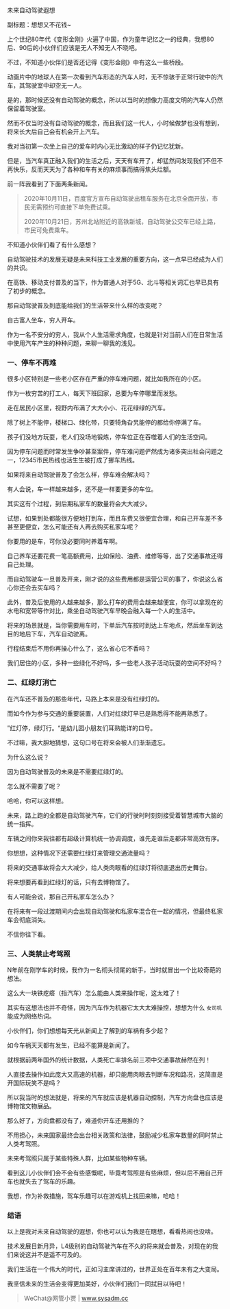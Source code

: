 未来自动驾驶遐想

副标题：想想又不花钱~



上个世纪80年代《变形金刚》火遍了中国，作为童年记忆之一的经典，我想80后、90后的小伙伴们应该是无人不知无人不晓吧。

不过，不知道小伙伴们是否还记得《变形金刚》中有这么一些桥段。

动画片中的地球人在第一次看到汽车形态的汽车人时，无不惊骇于正常行驶中的汽车，其驾驶室中却空无一人。

是的，那时候还没有自动驾驶的概念，所以以当时的想像力高度文明的汽车人仍然保留着驾驶室。



然而不仅当时没有自动驾驶的概念，而且我们这一代人，小时候做梦也没有想到，将来长大后自己会有机会开上汽车。

我对当初第一次坐上自己的爱车时内心无比激动的样子仍记忆犹新。

但是，当汽车真正融入我们的生活之后，天天有车开了，却猛然间发现我们不但不再快乐，反而天天为了各种和车有关的麻烦事而搞得焦头烂额。



前一阵我看到了下面两条新闻。

> 2020年10月11日，百度官方宣布自动驾驶出租车服务在北京全面开放，市民无需预约可直接下单免费试乘。
>
> 2020年10月21日，苏州北站附近的高铁新城，自动驾驶公交车已经上路，市民可免费乘车。

不知道小伙伴们看了有什么感想？

自动驾驶技术的发展无疑是未来科技工业发展的重要方向，这一点早已经成为人们的共识。

在高铁、移动支付普及的当下，作为普通人对于5G、北斗等相关词汇也早已具有了初步的概念。

那自动驾驶普及到底能给我们的生活带来什么样的改变呢？

自古富人坐车，穷人开车。

作为一名不安分的穷人，我从个人生活需求角度，也就是针对当前人们在日常生活中使用汽车产生的种种问题，来聊一聊我的浅见。



### 一、停车不再难

很多小区特别是一些老小区存在严重的停车难问题，就比如我所在的小区。

作为一枚穷苦的打工人，每天下班回家，总要为车停哪里而发愁。

走在居民小区里，视野内布满了大大小小、花花绿绿的汽车。

除了树上不能停，楼梯口、绿化带，只要犄角旮旯能停的都给你停满了车。

孩子们没地方玩耍，老人们没场地锻炼，停车位正在吞噬着人们的生活空间。

因为停车问题而时常发生争吵甚至案件，停车难问题俨然成为诸多突出社会问题之一，12345市民热线也活生生被打成了挪车热线。



如果将来自动驾驶普及了会怎么样，停车难会解决吗？

有人会说，车一样越来越多，还不是一样要更多的车位。

其实这有个过程，到后期私家车的数量将会大大减少。

试想，如果到处都能很方便地打到车，而且车费又很便宜合理，和自己开车差不多甚至更便宜，怎么可能还有人再去购买私家车呢？

你要用的是车，可你没必要同时养着车啊。

自己养车还要花费一笔高额费用，比如保险、油费、维修等等，出了交通事故还得自己处理。

而自动驾驶车一旦普及开来，刚才说的这些费用都是运营公司的事了，你说这么省心你还会去买车吗？

此外，普及后使用的人越来越多，那么打车的费用会越来越便宜，你可以拿现在的水电和宽带等作对比，乘坐自动驾驶汽车早晚会融入每一个人的生活中。



将来的场景就是，当你需要用车时，下单后汽车按时到达上车地点，然后坐车到达目的地后下车，汽车自动驶离。

行程结束后不用你再操心什么了，这么省心它不香吗？

我们居住的小区，多种一些绿化不好吗，多一些老人孩子活动玩耍的空间不好吗？



### 二、红绿灯消亡

在汽车还不普及的那些年代，马路上本来是没有红绿灯的。

而如今作为参与交通的重要装置，人们对红绿灯早已是熟悉得不能再熟悉了。

”红灯停，绿灯行。“是幼儿园小朋友们耳熟能详的口号。

不过嘛，我大胆地猜想，这句口号在将来会被人们渐渐遗忘。

为什么这么说？

因为自动驾驶普及的未来是不需要红绿灯的。

怎么就不需要了呢？



哈哈，你可以这样想。

未来，路上跑的全都是自动驾驶汽车，它们的行驶时时刻刻接受着智慧城市大脑的统一指挥。

车辆之间你来我往都有超级计算机统一协调调度，谁先走谁后走都非常高效有序。

你想想，这种情况下还需要红绿灯来管理交通流量吗？

将来的交通事故将会大大减少，给人类肉眼看的红绿灯将彻底退出历史舞台。

将来想要再看到红绿灯的话，只有去博物馆了。



有人可能会说，那自己开私家车怎么办？

在将来有一段过渡期间内会出现自动驾驶和私家车混合在一起的情况，但最终私家车会彻底消失。

不信你往下看。



### 三、人类禁止考驾照

N年前在刚学车的时候，我作为一名彻头彻尾的新手，当时就冒出一个比较奇葩的想法。

这么大一块铁疙瘩（指汽车）怎么能由人类来操作呢，这太难了！

其实有这想法也并不奇怪，因为汽车作为机器它太大太难操控，想想为什么 `女司机` 能成为网络热词。



小伙伴们，你们想想每天光从新闻上了解到的车祸有多少起？

如今车祸天天都有发生，已经不能算是新闻了。

就根据前两年国外的统计数据，人类死亡率排名前三项中交通事故赫然在列！

人直接去操作如此庞大又高速的机器，却只能用肉眼去判断车况和路况，这简直是开国际玩笑不是吗？

所以我当时的想法就是，将来的汽车就应该是机器自动控制，汽车方向盘也应该是博物馆文物展品。

那么好了，方向盘都没有了，难道你开车还用推的？



不用担心，未来国家最终会出台相关政策和法律，鼓励减少私家车数量的同时禁止人类考驾照。

未来考驾照只属于某些特殊人群，比如某些物种车辆。

看到这儿小伙伴们会不会有些感慨呢，毕竟考驾照是有些麻烦，但以后不用自己开车也就失去了驾车的乐趣。

我想，作为补救措施，驾车乐趣可以在游戏机上找回来嘛，哈哈！



### 结语

以上是我对未来自动驾驶的遐想，你也可以认为我是在瞎想，看看热闹也没啥。

技术发展日新月异，L4级别的自动驾驶汽车在不久的将来就会普及，对现在的我们来说这并不是遥不可及的。

我们生活在一个伟大的时代，正如习主席讲过的，世界正处在百年未有之大变局。

我坚信未来的生活会变得更加美好，小伙伴们我们一同拭目以待吧！



> WeChat@网管小贾 | www.sysadm.cc





